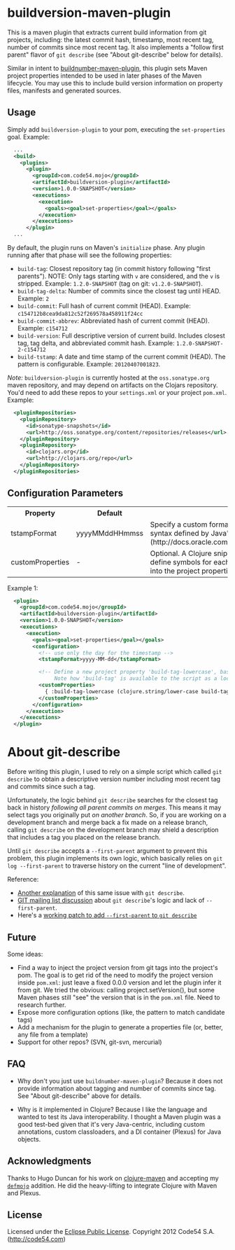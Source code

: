 # buildversion-maven-plugin

This is a maven plugin that extracts current build information from git
projects, including: the latest commit hash, timestamp, most recent tag, number
of commits since most recent tag. It also implements a "follow first parent"
flavor of `git describe` (see "About git-describe" below for details).

Similar in intent to
[buildnumber-maven-plugin](http://mojo.codehaus.org/buildnumber-maven-plugin/),
this plugin sets Maven project properties intended to be used in later phases of
the Maven lifecycle. You may use this to include build version information on
property files, manifests and generated sources.


## Usage

Simply add `buildversion-plugin` to your pom, executing the `set-properties` goal. Example:

```xml
  ...
  <build>
    <plugins>
      <plugin>
        <groupId>com.code54.mojo</groupId>
        <artifactId>buildversion-plugin</artifactId>
        <version>1.0.0-SNAPSHOT</version>
        <executions>
          <execution>
            <goals><goal>set-properties</goal></goals>
          </execution>
        </executions>
      </plugin>
  ...
```

By default, the plugin runs on Maven's `initialize` phase. Any plugin running after that phase will see the following properties:

* `build-tag`: Closest repository tag (in commit history following "first parents"). NOTE: Only tags starting with `v` are considered, and the `v` is stripped. Example: `1.2.0-SNAPSHOT` (tag on git: `v1.2.0-SNAPSHOT`).
* `build-tag-delta`: Number of commits since the closest tag until HEAD. Example: `2`
* `build-commit`: Full hash of current commit (HEAD). Example: `c154712b8cea9da812c52f269578a458911f24cc`
* `build-commit-abbrev`: Abbreviated hash of current commit (HEAD). Example: `c154712`
* `build-version`: Full descriptive version of current build. Includes closest tag, tag delta, and abbreviated commit hash. Example: `1.2.0-SNAPSHOT-2-c154712`
* `build-tstamp`: A date and time stamp of the current commit (HEAD). The pattern is configurable. Example: `20120407001823`.


*Note:* `buildversion-plugin` is currently hosted at the `oss.sonatype.org` maven
repository, and may depend on artifacts on the Clojars repository. You'd need to
add these repos to your `settings.xml` or your project `pom.xml`. Example:

```xml
  <pluginRepositories>
    <pluginRepository>
      <id>sonatype-snapshots</id>
      <url>http://oss.sonatype.org/content/repositories/releases</url>
    </pluginRepository>
    <pluginRepository>
      <id>clojars.org</id>
      <url>http://clojars.org/repo</url>
    </pluginRepository>
  </pluginRepositories>
```


## Configuration Parameters

<table>
  <tr>
    <th>Property</th>
    <th>Default</th>
    <th>Description</th>
  </tr>
  <tr>
    <td>tstampFormat</td>
    <td>yyyyMMddHHmmss</td>
    <td>Specify a custom format for the `build-tstamp` property. Use the pattern syntax defined by Java's [SimpleDateFormat](http://docs.oracle.com/javase/6/docs/api/java/text/SimpleDateFormat.html)</td>
  </tr>
  <tr>
    <td>customProperties</td>
    <td>-</td>
    <td>Optional. A Clojure snippet of code that evaluates to a Map. You have locally define symbols for each `build-*` property. The Map returned is merged into the project properties. See below for examples.</td>
  </tr>
</table>


Example 1:

```xml
  <plugin>
    <groupId>com.code54.mojo</groupId>
    <artifactId>buildversion-plugin</artifactId>
    <version>1.0.0-SNAPSHOT</version>
    <executions>
      <execution>
        <goals><goal>set-properties</goal></goals>
        <configuration>
          <!-- use only the day for the timestamp -->
          <tstampFormat>yyyy-MM-dd</tstampFormat>

          <!-- Define a new project property 'build-tag-lowercase', based on 'build-tag'
               Note how 'build-tag' is available to the script as a local variable. -->
          <customProperties>
            { :build-tag-lowercase (clojure.string/lower-case build-tag) }
          </customProperties>
        </configuration>
      </execution>
    </executions>
  </plugin>
```

# About git-describe

Before writing this plugin, I used to rely on a simple script which called `git
describe` to obtain a descriptive version number including most recent tag and
commits since such a tag.

Unfortunately, the logic behind `git describe` searches for the closest tag back
in history *following all parent commits on merges*. This means it may select
tags you originally put *on another branch*. So, if you are working on a
development branch and merge back a fix made on a release branch, calling `git
describe` on the development branch may shield a description that includes a tag
you placed on the release branch.

Until `git describe` accepts a `--first-parent` argument to prevent this
problem, this plugin implements its own logic, which basically relies on `git
log --first-parent` to traverse history on the current "line of development".

Reference:

 * [Another explanation](http://www.xerxesb.com/2010/git-describe-and-the-tale-of-the-wrong-commits/) of this same issue with `git describe`.
 * [GIT mailing list discussion](http://kerneltrap.org/mailarchive/git/2010/9/21/40071/thread) about `git describe`'s logic and lack of `--first-parent`.
 * Here's a [working patch to add `--first-parent` to `git describe`](https://github.com/gitigit/git/tree/mrb/describe-first-parent)

## Future

Some ideas:

 * Find a way to inject the project version from git tags into the project's
  pom. The goal is to get rid of the need to modify the project version inside
  `pom.xml`: just leave a fixed 0.0.0 version and let the plugin infer it from
  git. We tried the obvious: calling project.setVersion(), but some Maven phases
  still "see" the version that is in the `pom.xml` file. Need to research
  further.
 * Expose more configuration options (like, the pattern to match candidate tags)
 * Add a mechanism for the plugin to generate a properties file (or, better, any
   file from a template)
 * Support for other repos? (SVN, git-svn, mercurial)

## FAQ

 * Why don't you just use `buildnumber-maven-plugin`?
 Because it does not provide information about tagging and number of commits
 since tag. See "About git-describe" above for details.

 * Why is it implemented in Clojure?
 Because I like the language and wanted to test its Java interoperability. I
 thought a Maven plugin was a good test-bed given that it's very Java-centric,
 including custom annotations, custom classloaders, and a DI container
 (Plexus) for Java objects.

## Acknowledgments

Thanks to Hugo Duncan for his work on
[clojure-maven](https://github.com/pallet/clojure-maven) and accepting my
[`defmojo`](https://github.com/pallet/clojure-maven/commit/1e41d02d32ec3430925765b2a88e2fce89d96307)
addition. He did the heavy-lifting to integrate Clojure with Maven and Plexus.

## License
Licensed under the [Eclipse Public License](http://www.eclipse.org/legal/epl-v10.html).
Copyright 2012 Code54 S.A. (http://code54.com)
